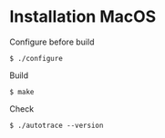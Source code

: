 Installation MacOS
==================

Configure before build
```
$ ./configure
```

Build
```
$ make
```

Check
```
$ ./autotrace --version
```